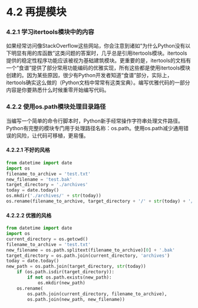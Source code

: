 # 4.2 再提模块

### 4.2.1 学习itertools模块中的内容

如果经常访问像StackOverflow这些网站，你会注意到诸如“为什么Python没有以下明显有用的库函数”这类问题的答案时，几乎总是引用itertools模块。itertools提供的稳定性程序功能应该被视为基础建筑模块。更重要的是，itertools的文档有一个“食谱”提供了部分常用功能编码的优雅实现，所有这些都是使用itertools模块创建的。因为某些原因，很少有Python开发者知道“食谱”部分，实际上，itertools确实这么做的（Python文档中常常有这类宝典）。编写优雅代码的一部分内容是你要熟悉什么时候重零开始编写代码。

### 4.2.2 使用os.path模块处理目录路径

当编写一个简单的命令行脚本时，Python新手经常操作字符串处理文件路径。Python有完整的模块专门用于处理路径名称：os.path。使用os.path减少通用错误的风险，让代码可移植，更易懂。

#### 4.2.2.1 不好的风格

```python
from datetime import date
import os
filename_to_archive = 'test.txt'
new_filename = 'test.bak'
target_directory = './archives'
today = date.today()
os.mkdir('./archives/' + str(today))
os.rename(filename_to_archive, target_directory + '/' + str(today) + '/' + new_filename))
```

#### 4.2.2.2 优雅的风格

```python
from datetime import date
import os
current_directory = os.getcwd()
filename_to_archive = 'test.txt'
new_filename = os.path.splitext(filename_to_archive)[0] + '.bak'
target_directory = os.path.join(current_directory, 'archives')
today = date.today()
new_path = os.path.join(target_directory, str(today))
    if (os.path.isdir(target_directory)):
        if not os.path.exists(new_path):
            os.mkdir(new_path)
    os.rename(
        os.path.join(current_directory, filename_to_archive),
        os.path.join(new_path, new_filename))
```
